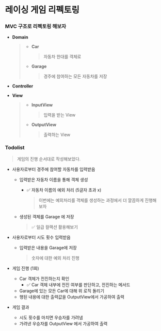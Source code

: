 # 레이싱 게임 리펙토링

### MVC 구조로 리펙토링 해보자

- **Domain**

  > - **Car**
  >
  >   > 자동차 한대를 객체로
  >
  > - **Garage**
  >
  >   > 경주에 참여하는 모든 자동차를 저장

- **Controller**

- **View**

  > - **InputView**
  >
  >   > 입력을 받는 View
  >
  > - **OutputView**
  >
  >   > 출력하는 View



### Todolist

> 게임의 진행 순서대로 작성해보았다.

- 사용자로부터 경주에 참여할 자동차를 입력받음

  - 입력받은 자동차 이름을 통해 객체 생성

    - ✅ 자동차 이름의 예외 처리 (5글자 초과 x)

      > 이번에는 예외처리를 객체를 생성하는 과정에서 더 깔끔하게 진행해보자

  - 생성된 객체를 Garage 에 저장

    > ✅ 일급 컬랙션 활용해보기

- 사용자로부터 시도 횟수 입력받음

  - 입력받은 내용을 Garage에 저장

    > 숫자에 대한 예외 처리 진행

- 게임 진행 (1회)

  - Car 객체가 전진하는지 확인
    - ✅ Car 객체 내부에 전진 여부를 판단하고, 전진하는 메서드
  - Garage에 있는 모든 Car에 대해 위 로직 돌리기
  - 행된 내용에 대한 출력값을 OutputView에서 가공하여 출력

- 게임 결과 

  - 시도 횟수를 마치면 우승자를 가려냄
  - 가려낸 우승자를 OutputView 에서 가공하여 출력
